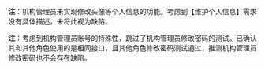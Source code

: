 **注**：机构管理员未实现修改头像等个人信息的功能。考虑到【维护个人信息】需求没有具体描述，未将此视为缺陷。

**注**：考虑到机构管理员账号的特殊性，跳过了机构管理员修改密码的测试。已确认其和其他角色使用的是相同接口，且其他角色修改密码测试通过，推测机构管理员修改密码也不会存在缺陷。
